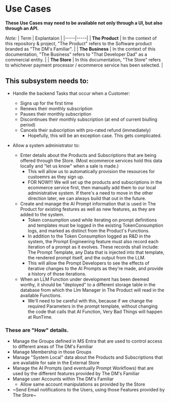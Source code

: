 # Use Cases

**These Use Cases may need to be available not only through a UI, but also through an API.**

*Note:* 
| Term | Explantaion |
|-----|-----|
| **The Product** | In the context of this repository & project, "The Product" refers to the Software product branded as "The DM's Familiar". |
| **The Business** | In the context of this documentation, "The Business" refers to "That Developer Dad" as a commercial entity. |
| **The Store** | In this documentation, "The Store" refers to whichever payment processor / ecommerce service has been selected. |

## This subsystem needs to:
- Handle the backend Tasks that occur when a Customer:
  - Signs up for the first time
  - Renews their monthly subscription
  - Pauses their monthly subscription
  - Discontinues their monthly subscription (at end of current biulling period)
  - Cancels their subscription with pro-rated refund (immediately)
    - Hopefully, this will be an exception case.  This gets complicated.

- Allow a system administrator to:
  - Enter details about the Products and Subscriptions that are being offered through the Store. (Most ecommerce services hold this data locally and "let us know" when a sale is made.)
    - This will allow us to automatically provision the resources for custoemrs as they sign up.
    - FOR NOW!!!  We will set up the products and subscriptions in the ecommerce service first, then manually add them to our local administrative system.  If there's a need to move in the other direction later, we can always build that out in the future.
  - Create and manage the AI Prompt information that is used in The Product for existing festures as well as new features, as they are added to the system.
    - Token consumption used while iterating on prompt definitions and templates must be logged in the existing TokenConsumption logs, and marked as distinct from the Product's Functions.
    - In addition to the Token Consumption logged as R&D in the system, the Prompt Engineering feature must also record each iteration of a prompt as it evolves.  These records shall include:  The Prompt Template, any Data that is injected into that template, the rendered prompt itself, and the output from the LLM.
     - This will allow the Prompt Developers to see the effects of iterative changes to the AI Prompts as they're made, and provide a history of those iterations.
   - When an LLM Function under development has been deemed worthy, it should be "deployed" to a different storage table in the database from which the Llm Manager in The Product will read in the available Functions.
     - We'll need to be careful with this, because if we change the required Parameters in the prompt template, without changing the code that calls that AI Function, Very Bad Things will happen at RunTime.
  
    
### These are "How" details.
- Manage the Groups defined in MS Entra that are used to control access to different areas of The DM's Familiar
- Manage Membership in those Groups
- Manage "System Local" data about the Products and Subscriptions that are available for sale in the External Store
- Manage the AI Prompts (and eventually Prompt Workflows) that are used by the different features provided by The DM's Familiar
- Manage user Accounts within The DM's Familiar
  - Allow same account manipulations as provided by the Store
- ~Send Email notifications to the Users, using those Features provided by The Store~
